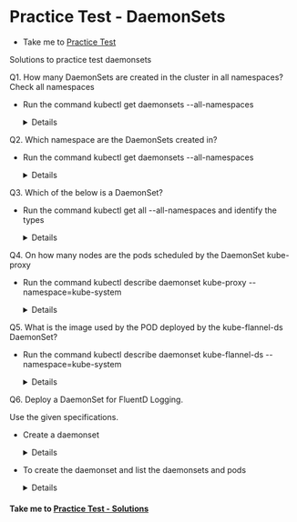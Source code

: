 # Practice Test - DaemonSets
  - Take me to [Practice Test](https://kodekloud.com/courses/539883/lectures/9816595)
  
Solutions to practice test daemonsets

Q1. How many DaemonSets are created in the cluster in all namespaces?
Check all namespaces

- Run the command kubectl get daemonsets --all-namespaces
  
  <details>

  ```
  $ kubectl get daemonsets --all-namespaces
  ```
  
  </details>


Q2. Which namespace are the DaemonSets created in?

- Run the command kubectl get daemonsets --all-namespaces

  <details>

  ```
  $ kubectl get daemonsets --all-namespaces
  ```
  </details>

Q3. Which of the below is a DaemonSet?

- Run the command kubectl get all --all-namespaces and identify the types

  <details>

  ```
  $ kubectl get all --all-namespaces
  ```
  </details>

Q4. On how many nodes are the pods scheduled by the DaemonSet kube-proxy
  
- Run the command kubectl describe daemonset kube-proxy --namespace=kube-system

  <details>

  ```
  $ kubectl describe daemonset kube-proxy --namespace=kube-system
  ```
  
  Answer

  ```
  Pods Status:  1 Running / 0 Waiting / 0 Succeeded / 0 Failed
  ```
  
  </details>

 Q5. What is the image used by the POD deployed by the kube-flannel-ds DaemonSet?
  
- Run the command kubectl describe daemonset kube-flannel-ds --namespace=kube-system

  <details>

  ```
  $ kubectl describe daemonset kube-flannel-ds --namespace=kube-system
  ```
  
  ```
  Image:      quay.io/coreos/flannel:v0.13.1-rc1
  ```
  
  </details>
    
Q6. Deploy a DaemonSet for FluentD Logging.
  
  Use the given specifications.
  
- Create a daemonset

  <details>

  ```
  $ vi ds.yaml
  ```

  ```
  apiVersion: apps/v1
  kind: DaemonSet
  metadata:
    name: elasticsearch
    namespace: kube-system
    labels:
      k8s-app: fluentd-logging
  spec:
    selector:
      matchLabels:
        name: elasticsearch
    template:
      metadata:
        labels:
          name: elasticsearch
      spec:
        tolerations:
        # this toleration is to have the daemonset runnable on master nodes
        # remove it if your masters can't run pods
        - key: node-role.kubernetes.io/master
          effect: NoSchedule
        containers:
        - name: elasticsearch
          image: k8s.gcr.io/fluentd-elasticsearch:1.20
  ```
  </details>

- To create the daemonset and list the daemonsets and pods

  <details>

  ```
  $ kubectl create -f ds.yaml
  $ kubectl get ds -n kube-system
  $ kubectl get pod -n kube-system|grep elasticsearch
  ```
  
  Anwwer
  
  ```
  root@controlplane:~# kubectl apply -f ds.yaml
  daemonset.apps/elasticsearch created
  root@controlplane:~# kubectl get ds -n kube-system
  NAME              DESIRED   CURRENT   READY   UP-TO-DATE   AVAILABLE   NODE SELECTOR            AGE
  elasticsearch     1         1         0       1            0           <none>                   17s
  kube-flannel-ds   1         1         1       1            1           <none>                   21m
  kube-proxy        1         1         1       1            1           kubernetes.io/os=linux   21m
  
  root@controlplane:~# kubectl get pod -n kube-system|grep elasticsearch
  elasticsearch-w9pff                    0/1     ContainerCreating   0          37s
  
  root@controlplane:~# kubectl get pod -n kube-system|grep elasticsearch
  elasticsearch-f7grd                    0/1     ContainerCreating   0          28s
  ```
 
  
  </details>

#### Take me to [Practice Test - Solutions](https://kodekloud.com/courses/certified-kubernetes-administrator-with-practice-tests/lectures/16603698)
